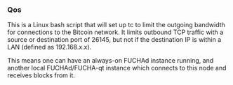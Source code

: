 ### Qos ###

This is a Linux bash script that will set up tc to limit the outgoing bandwidth for connections to the Bitcoin network. It limits outbound TCP traffic with a source or destination port of 26145, but not if the destination IP is within a LAN (defined as 192.168.x.x).

This means one can have an always-on FUCHAd instance running, and another local FUCHAd/FUCHA-qt instance which connects to this node and receives blocks from it.
